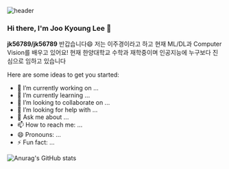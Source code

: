 
![header](https://capsule-render.vercel.app/api?type=wave&color=auto&height=300&section=header&text=aaaa%20render&fontSize=90)


### Hi there, I'm Joo Kyoung Lee 👋
**jk56789/jk56789** 반갑습니다😄
저는 이주경이라고 하고 현재 ML/DL과 Computer Vision를 배우고 있어요!
현재 한양대학교 수학과 재학중이며 인공지능에 누구보다 진심으로 임하고 있습니다

Here are some ideas to get you started:

- 🔭 I’m currently working on ...
- 🌱 I’m currently learning ...
- 👯 I’m looking to collaborate on ...
- 🤔 I’m looking for help with ...
- 💬 Ask me about ...
- 📫 How to reach me: ...
- 😄 Pronouns: ...
- ⚡ Fun fact: ...



![Anurag's GitHub stats](https://github-readme-stats.vercel.app/api?username=jk56789&show_icons=true&theme=radical)
